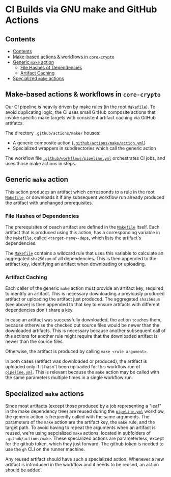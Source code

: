 # CI Builds via GNU make and GitHub Actions

## Contents

<!-- mdformat-toc start --slug=github --no-anchors --maxlevel=6 --minlevel=2 -->

- [Contents](#contents)
- [Make-based actions & workflows in `core-crypto`](#make-based-actions--workflows-in-core-crypto)
- [Generic `make` action](#generic-make-action)
  - [File Hashes of Dependencies](#file-hashes-of-dependencies)
  - [Artifact Caching](#artifact-caching)
- [Specialized `make` actions](#specialized-make-actions)

<!-- mdformat-toc end -->

## Make-based actions & workflows in `core-crypto`

Our CI pipeline is heavily driven by make rules (in the root [`Makefile`](../Makefile)). To avoid duplicating logic, the
CI uses small GitHub composite actions that invoke specific make targets with consistent artifact caching via GitHub
artifatcs.

The directory `.github/actions/make/` houses:

- A generic composite action ([`.github/actions/make/action.yml`](../.github/actions/make/action.yml))
- Specialized wrappers in subdirectories which call the generic action

The workflow file [`.github/workflows/pipeline.yml`](../.github/workflows/pipeline.yml) orchestrates CI jobs, and uses
those make actions in steps.

## Generic `make` action

This action produces an artifact which corresponds to a rule in the root [`Makefile`](../Makefile), or downloads it if
any subsequent workflow run already produced the artifact with unchanged prerequisites.

### File Hashes of Dependencies

The prerequisites of ceach artifact are defined in the [`Makefile`](../Makefile) itself. Each artifact that is produced
using this action, has a corresponding variable in the [`Makefile`](../Makefile), called `<target-name>-deps`, which
lists the artifact's dependencies.

The [`Makefile`](../Makefile) contains a wildcard rule that uses this variable to calculate an aggregated `sha256sum` of
all dependencies. This is then appended to the artifact key, identifying an artifact when downloading or uploading.

### Artifact Caching

Each caller of the generic `make` action must provide an artifact key, required to identify an artifact. This is
necessary downloading a previously produced artifact or uploading the artifact just produced. The aggregated `sha256sum`
(see above) is then appended to that key to ensure artifacts with different dependencies don't share a key.

In case an artifact was successfully downloaded, the action `touch`es them, because otherwise the checked out source
files would be newer than the downloaded artifacts. This is necessary because another subsequent call of this actions
for another rule might require that the downloaded artifact is newer than the source files.

Otherwise, the artifact is produced by calling `make <rule argument>`.

In both cases (artifact was downloaded or produced), the artifact is uploaded only if it hasn't been uploaded for this
workflow run of [`pipeline.yml`](../.github/workflows/pipeline.yml). This is relevant because the `make` action may be
called with the same parameters multiple times in a single workflow run.

## Specialized `make` actions

Since most artifacts (except those produced by a job representing a "leaf" in the make dependency tree) are reused
during the [`pipeline.yml`](../.github/workflows/pipeline.yml) workflow, the generic action is frequently called with
the same arguments. The parameters of the `make` action are the artifact key, the `make` rule, and the target path. To
avoid having to repeat the arguments when an artifact is reused, we're using sepcialized `make` actions, located in
subfolders of `.github/actions/make`. These specialized actions are parameterless, except for the github token, which
they just forward. The github token is needed to use the `gh` CLI on the runner machine.

Any reused artifact should have such a specialized action. Whenever a new artifact is introduced in the workflow and it
needs to be reused, an action should be added.
